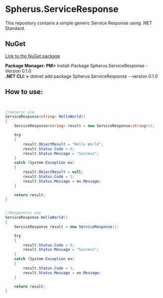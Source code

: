 # Spherus.ServiceResponse

This repository contains a simple generic Service Response using .NET Standard.

## NuGet

[Link to the NuGet package](https://www.nuget.org/packages/Spherus.ServiceResponse/0.1.0)

**Package Manager: PM>** Install-Package Spherus.ServiceResponse -Version 0.1.0 <br />
**.NET CLI: >** dotnet add package Spherus.ServiceResponse --version 0.1.0

## How to use:

```csharp


//Generic use
ServiceResponse<string> HelloWorld()
{
	ServiceResponse<string> result = new ServiceResponse<string>();

	try
	{
		result.ObjectResult = "Hello World";
		result.Status.Code = 0;
		result.Status.Message = "Success";
	}
	catch (System.Exception ex)
	{
		result.ObjectResult = null;
		result.Status.Code = 1;
		result.Status.Message = ex.Message;
	}

	return result;
}


//Nongeneric use
ServiceResponse HelloWorld()
{
	ServiceResponse result = new ServiceResponse();

	try
	{
		result.Status.Code = 0;
		result.Status.Message = "Success";
	}
	catch (System.Exception ex)
	{
		result.Status.Code = 1;
		result.Status.Message = ex.Message;
	}

	return result;
}

```
